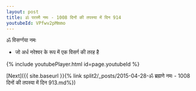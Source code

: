 ```yaml
---
layout: post
title: ॐ परस्मै नमः - 1008 दिनों की तपस्या में दिन 914
youtubeId: VPfwv2pMmmo
---
```

 
 
 ॐ विसर्ग्गया नमः  
 
 -  जो अर्ध नरेश्वर के रूप में एक विसर्ग की तरह है 
 
  
 
  
 
 
 
 
 
 


{% include youtubePlayer.html id=page.youtubeId %}
 
[Next]({{ site.baseurl }}{% link  split2/_posts/2015-04-28-ॐ ब्रह्मणे नमः - 1008 दिनों की तपस्या में दिन 913.md%})
 
